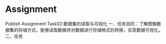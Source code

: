 # Assignment
Publish Assignment
Task02:数据集的读取与可视化
一、任务目的：了解图像数据集的存储方式，能够读取数据并对数据进行存储格式的转换，实现数据可视化。
二、任务
